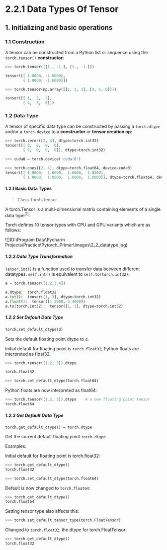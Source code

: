# 2.2.1 Data Types Of Tensor

##  1.  Initializing and basic operations

### 1.1 Construction

A tensor can be constructed from a Python list or sequence using the ``torch.tensor()`` **constructor**:

```python
>>> torch.tensor([[1., -1.], [1., -1.]])

tensor([[ 1.0000, -1.0000],
        [ 1.0000, -1.0000]])

>>> torch.tensor(np.array([[1, 2, 3], [4, 5, 6]]))

tensor([[ 1,  2,  3],
        [ 4,  5,  6]])

```

### 1.2 Data Type

A tensor of specific data type can be constructed by passing a ```torch.dtype``` and/or a ```torch.device``` 
to a **constructor** or **tensor creation op**:

```python
>>> torch.zeros([2, 4], dtype=torch.int32)
tensor([[ 0,  0,  0,  0],
        [ 0,  0,  0,  0]], dtype=torch.int32)

>>> cuda0 = torch.device('cuda:0')

>>> torch.ones([2, 4], dtype=torch.float64, device=cuda0)
tensor([[ 1.0000,  1.0000,  1.0000,  1.0000],
        [ 1.0000,  1.0000,  1.0000,  1.0000]], dtype=torch.float64, device='cuda:0')

```
#### 1.2.1 Basic Data Types

> Class Torch.Tensor

A torch.Tensor is a multi-dimensional matrix containing elements of a single data type<sup>[1]</sup>.

Torch defines 10 tensor types with CPU and GPU variants which are as follows:

![](D:\Program Data\Pycharm Projects\Practice\Pytorch_Primer\Images\2_2_datatype.jpg)


##### 1.2.2 Data Type Transformation
```Tensor.int()``` is a function used to transfer data between different datatypes.
```self.int()``` is equivalent to ```self.to(torch.int32)```.

```python
a = torch.tensor([1.2,3.4])

a.dtype:  torch.float32
a.int():  tensor([1, 3], dtype=torch.int32)
a.float():  tensor([1.2000, 3.4000])
a.to(torch.int32):  tensor([1, 3], dtype=torch.int32)
```

##### 1.2.2 Set Default Data Type
```python
torch.set_default_dtype(d)
```
Sets the default floating point dtype to ```d```. 

Initial default for floating point is ```torch.float32```, Python floats are interpreted as float32.
```python
>>> torch.tensor([1.2, 3]).dtype

torch.float32

>>> torch.set_default_dtype(torch.float64)

```
Python floats are now interpreted as float64:
```python
>>> torch.tensor([1.2, 3]).dtype    # a new floating point tensor
torch.float64
```

##### 1.2.3 Get Default Data Type

```torch.get_default_dtype() → torch.dtype```

Get the current default floating point ```torch.dtype```.

Examples:

Initial default for floating point is torch.float32:
```python
>>> torch.get_default_dtype()
torch.float32
```

```python
>>> torch.set_default_dtype(torch.float64)
```
Default is now changed to ```torch.float64```:
```python
>>> torch.get_default_dtype()
torch.float64
```
Setting tensor type also affects this:
```python
>>> torch.set_default_tensor_type(torch.FloatTensor)
```
Changed to ```torch.float32```, the dtype for torch.FloatTensor:
```python
>>> torch.get_default_dtype()
torch.float32
```
